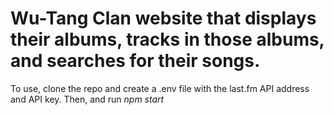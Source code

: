 # Wu-Tang Clan website that displays their albums, tracks in those albums, and searches for their songs. 

To use, clone the repo and create a .env file with the last.fm API address and API key. Then, and run _npm start_
